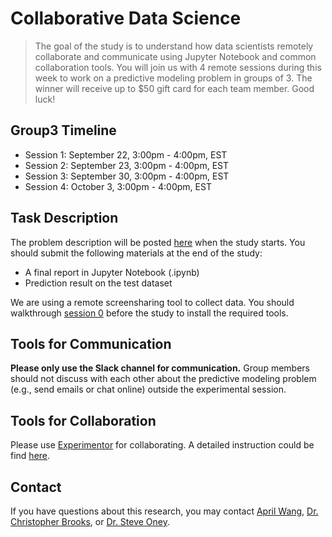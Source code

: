 # Collaborative Data Science

> The goal of the study is to understand how data scientists remotely collaborate and communicate using Jupyter Notebook and common collaboration tools. You will join us with 4 remote sessions during this week to work on a predictive modeling problem in groups of 3. The winner will receive up to $50 gift card for each team member. Good luck!

## Group3 Timeline
- Session 1: September 22, 3:00pm - 4:00pm, EST
- Session 2: September 23, 3:00pm - 4:00pm, EST 
- Session 3: September 30, 3:00pm - 4:00pm, EST 
- Session 4: October 3, 3:00pm - 4:00pm, EST

## Task Description
The problem description will be posted [here](overview.md) when the study starts. You should submit the following materials at the end of the study:
<!-- The problem description will be posted when the study starts. You should submit the following materials at the end of the study: -->
- A final report in Jupyter Notebook (.ipynb)
- Prediction result on the test dataset

We are using a remote screensharing tool to collect data. You should walkthrough [session 0](session0.md) before the study to install the required tools.

## Tools for Communication
**Please only use the Slack channel for communication.** Group members should not discuss with each other about the predictive modeling problem (e.g., send emails or chat online) outside the experimental session. 

## Tools for Collaboration
Please use [Experimentor](https://experimentorx.mentoracademy.org) for collaborating. A detailed instruction could be find [here](howtogit.md). 

## Contact

If you have questions about this research, you may contact [April Wang](mailto:aprilww@umich.edu), [Dr. Christopher Brooks](mailto:brooksch@umich.edu),  or [Dr. Steve Oney](mailto:soney@umich.edu).

